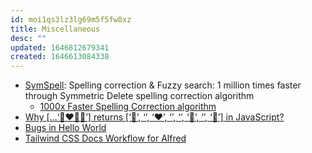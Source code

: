 ```yaml
---
id: moi1qs3lz3lg69m5f5fw8xz
title: Miscellaneous
desc: ""
updated: 1646812679341
created: 1646613084338
---
```


- [SymSpell](https://github.com/wolfgarbe/SymSpell): Spelling correction & Fuzzy search: 1 million times faster through Symmetric Delete spelling correction algorithm
  - [1000x Faster Spelling Correction algorithm](https://seekstorm.com/blog/1000x-spelling-correction/)
- [Why […‘👩‍❤️‍💋‍👨’] returns [‘👩’, ‘‍’, ‘❤’, ‘️’, ‘‍’, ‘💋’, ‘‍’, ‘👨’] in JavaScript?](https://medium.com/frontend-canteen/why-%EF%B8%8F-returns-%EF%B8%8F-in-javascript-7b890e3a13b2)
- [Bugs in Hello World](https://blog.sunfishcode.online/bugs-in-hello-world/)
- [Tailwind CSS Docs Workflow for Alfred](https://github.com/techouse/alfred-tailwindcss-docs)
